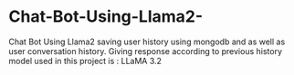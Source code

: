 # Chat-Bot-Using-Llama2-
Chat Bot Using Llama2 saving user history using mongodb and as well as user conversation history. Giving response according to previous history
model used in this project is :  LLaMA 3.2
